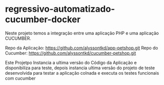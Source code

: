 # regressivo-automatizado-cucumber-docker
Neste projeto temos a integração entre uma aplicação PHP e uma aplicação CUCUMBER.

Repo da Aplicação: https://github.com/alyssontkd/app-petshop.git
Repo do Cucumber: https://github.com/alyssontkd/cucumber-petshop.git


Este Projetpo Instancia a ultima versão do Código da Aplicação e disponibiliza para teste, depois instancia ultima versão do projeto de teste desenvolvida para testar a aplicação colnada e executa os testes funcionais com cucumber
